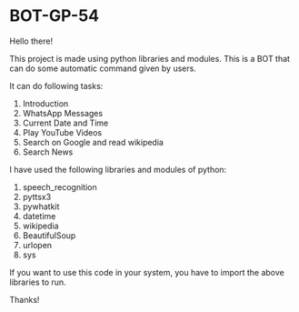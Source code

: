# BOT-GP-54
Hello there!

This project is made using python libraries and modules. This is a BOT that can do some automatic command given by users.

It can do following tasks:
  1) Introduction
  2) WhatsApp Messages
  3) Current Date and Time
  4) Play YouTube Videos
  5) Search on Google and read wikipedia
  6) Search News
  
I have used the following libraries and modules of python:
  1) speech_recognition
  2) pyttsx3
  3) pywhatkit
  4) datetime
  5) wikipedia
  6) BeautifulSoup
  7) urlopen
  8) sys
  
  If you want to use this code in your system, you have to import the above libraries to run.
    
  Thanks!
